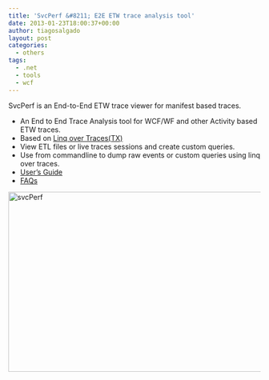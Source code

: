 ```yaml
---
title: 'SvcPerf &#8211; E2E ETW trace analysis tool'
date: 2013-01-23T18:00:37+00:00
author: tiagosalgado
layout: post
categories:
  - others
tags:
  - .net
  - tools
  - wcf
---
```

SvcPerf is an End-to-End ETW trace viewer for manifest based traces.

  * An End to End Trace Analysis tool for WCF/WF and other Activity based ETW traces.
  * Based on [Linq over Traces(TX)](http://tx.codeplex.com/)
  * View ETL files or live traces sessions and create custom queries.
  * Use from commandline to dump raw events or custom queries using linq over traces.
  * [User&#8217;s Guide](http://svcperf.codeplex.com/documentation?referringTitle=Home)
  * [FAQs](http://svcperf.codeplex.com/wikipage?title=FAQs&referringTitle=Home)

<img alt="svcPerf" src="http://i3.codeplex.com/Download?ProjectName=svcperf&DownloadId=604539" width="740" height="360" />